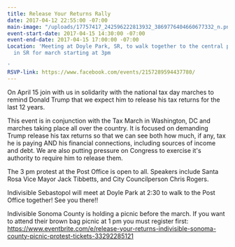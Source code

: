 ```yaml
---
title: Release Your Returns Rally
date: 2017-04-12 22:55:00 -07:00
main-image: "/uploads/17757417_242596222813932_3869776404660677332_n.png"
event-start-date: 2017-04-15 14:30:00 -07:00
event-end-date: 2017-04-15 17:00:00 -07:00
Location: 'Meeting at Doyle Park, SR, to walk together to the central post office
  in SR for march starting at 3pm

'
RSVP-link: https://www.facebook.com/events/2157289594437780/
---
```


On April 15 join with us in solidarity with the national tax day marches to remind Donald Trump that we expect him to release his tax returns for the last 12 years.

This event is in conjunction with the Tax March in Washington, DC and marches taking place all over the country. It is focused on demanding Trump release his tax returns so that we can see both how much, if any, tax he is paying AND his financial connections, including sources of income and debt. We are also putting pressure on Congress to exercise it's authority to require him to release them.

The 3 pm protest at the Post Office is open to all. Speakers include Santa Rosa Vice Mayor Jack Tibbetts, and City Councilperson Chris Rogers.

Indivisible Sebastopol will meet at Doyle Park at 2:30 to walk to the Post Office together! See you there!!

Indivisible Sonoma County is holding a picnic before the march. If you want to attend their brown bag picnic at 1 pm you must register first: https://www.eventbrite.com/e/release-your-returns-indivisible-sonoma-county-picnic-protest-tickets-33292285121